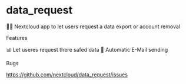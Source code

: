 # data_request
:man_judge: Nextcloud app to let users request a data export or account removal


Features

📊 Let useres request there safed data
💬 Automatic E-Mail sending 


Bugs

https://github.com/nextcloud/data_request/issues
